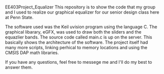EE403Project_Equalizer
This repository is to show the code that my group and I used to realize our graphical equalizer for our senior design class here at Penn State. 

The software used was the Keil uvision program using the language C. 
The graphical libarary, eGFX, was used to draw both the sliders and the equazlier bands. The source code called main.c is up on the server. This basically shows the architecture of the software. The project itself had many more scripts, linking perhical to memory locations and using the CMSIS DAP math libraries. 

If you have any questions, feel free to messege me and I'll do my best to answer them. 
